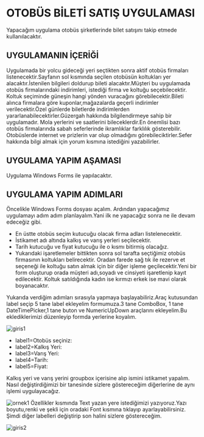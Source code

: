 # OTOBÜS BİLETİ SATIŞ UYGULAMASI
Yapacağım uygulama otobüs şirketlerinde bilet satışını takip etmede kullanılacaktır.
## UYGULAMANIN İÇERİĞİ
Uygulamada bir yolcu gideceği yeri seçtikten sonra aktif otobüs firmaları listenecektir.Sayfanın sol kısmında seçilen otobüsün koltukları yer alacaktır.İstenilen bilgileri doldurup bileti alacaktır.Müşteri bu uygulamada otobüs firmalarındaki indirimleri, istediği firma ve koltuğu seçebilecektir. Koltuk seçiminde güneşin hangi yönden vuracağını görebilecektir.Bileti alınca firmalara göre kuponlar,mağazalarda geçerli indirimler verilecektir.Özel günlerde biletlerde indirimlerden yararlanabilecektirler.Güzergah hakkında bilgilendirmeye sahip bir uygulamadır. Mola yerlerini ve saatlerini bileceklerdir.En önemlisi bazı otobüs firmalarında sabah seferlerinde ikramlıklar farklılık gösterebilir. Otobüslerde internet ve prizlerin var olup olmadığını görebileciktirler.Sefer hakkında bilgi almak için yorum kısmına istediğini yazabilirler.
## UYGULAMA YAPIM AŞAMASI
Uygulama Windows Forms ile yapılacaktır.
## UYGULAMA YAPIM ADIMLARI
Öncelikle Windows Forms dosyası açalım. Ardından yapacağımız uygulamayı adım adım planlayalım.Yani ilk ne yapacağız sonra ne ile devam edeceğiz gibi.
  * En üstte otobüs seçim kutucuğu olacak firma adları listelenecektir.
  * İstikamet adı altında kalkış ve varış yerleri seçilecektir.
  * Tarih kutucuğu ve fiyat kutucuğu ile o kısmı bitirmiş olacağız.
  * Yukarıdaki işaretlemeler bittikten sonra sol tarafta seçtiğimiz otobüs firmasının koltukları belirecektir. Oradan farede sağ tık ile rezerve et seçeneği ile koltuğu satın almak için bir diğer işleme geçilecektir.Yeni bir form oluşturup orada müşteri adı,soyadı ve cinsiyeti işaretlenip kayıt edilecektir. Koltuk satıldığında kadın ise kırmızı erkek ise mavi olarak boyanacaktır.

Yukarıda verdiğim adımları sırasıyla yapmaya başlayabiliriz.Araç kutusundan label seçip 5 tane label ekleyelim formumuza.3 tane ComboBox, 1 tane DateTimePicker,1 tane buton ve NumericUpDown araçlarını ekleyelim.Bu eklediklerimizi düzenleyip formda yerlerine koyalım.
  
![giris1](https://github.com/dilankln/biletsatis.io/assets/102542430/c6ffa302-9f5b-4ff5-bc84-4ebe3c658d47)

+ label1=Otobüs seçiniz:
+ label2=Kalkış Yeri:
+ label3=Varış Yeri:
+ label4=Tarih:
+ label5=Fiyat:

Kalkış yeri ve varış yerini groupbox içerisine alıp ismini istikamet yapalım.
Nasıl değiştirdiğimizi bir tanesinde sizlere göstereceğim diğerlerine de aynı işlemi uygulayacağız.

![ornek1](https://github.com/dilankln/biletsatis.io/assets/102542430/df1714c0-ffb5-4d1e-bc7a-86b05ccefb0e)
Özellikler kısmında Text yazan yere istediğimizi yazıyoruz.Yazı boyutu,renki  ve şekli için oradaki Font kısmına tıklayıp ayarlayabilirsiniz.
Şimdi diğer labelleri değiştirip son halini sizlere göstereceğim.

![giris2](https://github.com/dilankln/biletsatis.io/assets/102542430/c6ae5c4e-9557-45ea-86a6-9fb9f6295a31)

